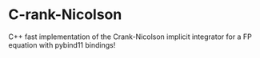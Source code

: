 # C-rank-Nicolson
C++ fast implementation of the Crank-Nicolson implicit integrator for a FP equation with pybind11 bindings!
